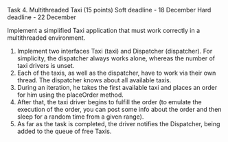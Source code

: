 Task 4. Multithreaded Taxi (15 points)
Soft deadline - 18 December
Hard deadline - 22 December

Implement a simplified Taxi application that must work correctly in a multithreaded environment.


1. Implement two interfaces Taxi (taxi) and Dispatcher (dispatcher). For simplicity, the dispatcher always works alone, whereas the number of taxi drivers is unset.
2. Each of the taxis, as well as the dispatcher, have to work via their own thread. The dispatcher knows about all available taxis.
3. During an iteration, he takes the first available taxi and places an order for him using the placeOrder method.
4. After that, the taxi driver begins to fulfill the order (to emulate the execution of the order, you can post some info about the order and then sleep for a random time from a given range).
5. As far as the task is completed, the driver notifies the Dispatcher, being added to the queue of free Taxis.
